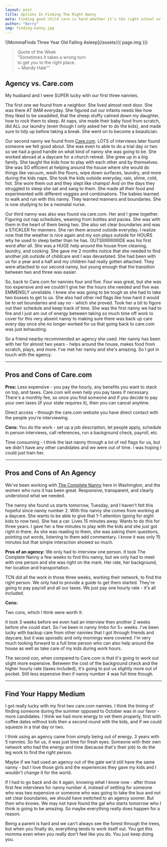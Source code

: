 ```yaml
---
layout: post
title: Options In Finding The Right Nanny
meta: Finding good child care is hard whether it's the right school or right nanny. I've only done the nanny route and here are the pros and cons in using a site like care.com verse and all inclusive nanny agency.
author: "Kerry"
img: finding-nanny.jpg
---
```


![MommaFinds Three Year Old Falling Asleep](/assets/{{ page.img }})

> Quote of the Week <br> "Sometimes it takes a wrong turn<br>to get you to the right place.<br>~ Mandy Hale""

## Agency vs. Care.com

My husband and I were SUPER lucky with our first three nannies.

The first one we found from a neighbor. She lived almost next door. She was there AT 9AM everyday. She figured out our infants needs like how they liked to be swaddled, that the sheep stuffy calmed down my daughter, how to rock them to sleep. At naps, she made their baby food from scratch, did ALL our laundry (even though I only asked her to do the kids), and made sure to tidy up before taking a break. She went on to become a beautician.

Our second nanny we found from [Care.com](https://www.care.com). LOTS of interviews later found someone we felt good about. She was even to able to do a trial day or two so we had a good handle on what kind of nanny she was going to be. She worked abroad at a daycare for a church retreat. She grew up in a big family. She taught the kids how to play with each other and by themselves.  She was SO efficient at helping around the house where she would do things like vacuum, wash the floors, wipe down surfaces, laundry, and more during the kids naps. She took the kids outside everyday, rain, shine, cold, hot. She wore them out and they slept like champs! And on the days they struggled to sleep she sat and sang to them. She made all their food and experimented with different veggies and combinations. The babies learned to walk and run with this nanny. They learned manners and boundaries. She is now studying to be a neonatal nurse.

Our third nanny was also was found via care.com. Her and I grew together. Figuring out nap schedules, weaning from bottles and pacies. She was with them in the heart of them being two. She also set clear boundaries and was a STICKLER for manners. She ran them around outside everyday. I realize now that the weather is nice again and my son plays outside for HOURS why he used to sleep better than he has. OUTSIIIIIIIIIIIIIIIDE was his first word after all.  She was a HUGE help around the house from cleaning, laundry, and cooking. She gave me 2 months notice that she needed to find another job outside of childcare and I was devastated. She had been with us for a year and a half and my children had really gotten attached. They were attached to our second nanny, but young enough that the transition between two and three was easier.

So, back to Care.com for nannies four and five. Four was great, but she was too expensive and we couldn't give her the hours she needed and five was EMMENSLY unreliable. I knew she was going to be tough as she had to take two busses to get to us. She also had other red flags like how hard it would be to set boundaries and say no - which she proved. Took her a bit to figure out their schedule and keep track of time. She was the first nanny we had to fire and I just am out of energy between taking so much time off work to cover for this very absent nanny to making sure there was back up care every day once she no longer worked for us that going back to care.com was just exhausting.

So a friend nearby recommended an agency she used. Her nanny has been with her for almost two years - helps around the house, makes food from scratch, plays, and more. I've met her nanny and she's amazing. So I got in touch with the agency.

___

## Pros and Cons of Care.com

**Pros:**
Less expensive - you pay the hourly, any benefits you want to stack on top, and taxes. Care.com will even help you pay taxes if necessary. There's a monthly fee, so once you find someone and if you decide to pay your own taxes (if your state requires it), then you can cancel anytime.

Direct access - through the care.com website you have direct contact with the people you're interviewing.

**Cons:**
You do the work - set up a job description, let people apply, schedule in person interviews, call references, run a background check, payroll, etc.

Time consuming - I think the last nanny through a lot of red flags for us, but we didn't have any other candidates and we were out of time. I was hoping I could just train her.

---

## Pros and Cons of An Agency

We've been working with [The Complete Nanny](http://www.completenanny.com/) here in Washington, and the women who runs it has been great. Responsive, transparent, and clearly understood what we needed.

The nanny she found us starts tomorrow, Tuesday, and I haven't felt this hopeful since nanny number 2. With this nanny she comes from working at a daycare. She wants to be able to give that 1-1 attention (going for eight kids to now two). She has a car. Lives 15 minutes away. Wants to do this for three years. I gave her a few minutes to play with the kids and she just got right in there. As she was reading to them, she was asking them questions, pointing out words, listening to them add commentary. I know it was only 15 minutes but that simple interaction showed so much.

**Pros of an agency:**
We only had to interview one person. It took The Complete Nanny a few weeks to find this nanny, but we only had to meet with one person and she was right on the mark. Her rate, her background, her location and transportation.

TCN did all the work in those three weeks, working their network, to find the right person. We only had to provide a guide to get them started. They're going to pay payroll and all our taxes. We just pay one hourly rate - it's all included.

**Cons:**

Two cons, which I think were worth it:

It took 3 weeks before we even had an interview then another 2 weeks before she could start. So i've been in nanny limbo for 5+ weeks. I've been lucky with backup care from other nannies that I got through friends and daycare, but it was sporadic and only mornings were covered. I'm very much looking forward to a full time person who can also help around the house as well as take care of my kids during work hours.

The second con, when compared to Care.com is that it's going to work out slight more expensive. Between the cost of the background check and the higher hourly rate (taxes included), it's going to put us slightly more out of pocket. Still less expensive then if nanny number 4 was full time though.

---

## Find Your Happy Medium

I got really lucky with my first two care.com nannies. I think the timing of finding someone during the summer opposed to October was in our favor - more candidates. I think we had more energy to vet them properly, first with coffee dates without kids then a second round with the kids, and if we could squeeze in a trial day or two.

I think using an agency came from simply being out of energy. 3 years with 5 nannies. So for us, it was just time for fresh eyes. Someone with their own network who had the energy and time (because that's their job) to do the leg work to find the right person.

Maybe if we had used an agency out of the gate we'd still have the same nanny - but I love those girls and the experiences they gave my kids and I wouldn't change it for the world.

If I had to go back and do it again, knowing what I know now - after those first few interviews for nanny number 4, instead of settling for someone who was two expensive or someone who was going to take the bus and not set clear boundaries, we should have switched to an agency sooner. But then who knows. We may not have found the gal who starts tomorrow who I think is going to be amazing. So maybe everything really does happen for a reason.

Being a parent is hard and we can't always see the forest through the trees, but when you finally do, everything tends to work itself out. You got this momma even when you really don't feel like you do. You just keep doing you.
